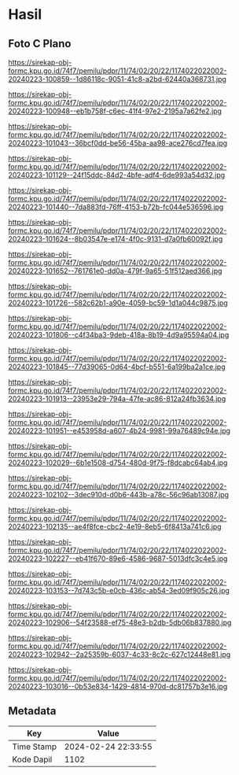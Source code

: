 # Hasil

## Foto C Plano

https://sirekap-obj-formc.kpu.go.id/74f7/pemilu/pdpr/11/74/02/20/22/1174022022002-20240223-100859--1d86118c-9051-41c8-a2bd-62440a368731.jpg

https://sirekap-obj-formc.kpu.go.id/74f7/pemilu/pdpr/11/74/02/20/22/1174022022002-20240223-100948--eb1b758f-c6ec-41f4-97e2-2195a7a62fe2.jpg

https://sirekap-obj-formc.kpu.go.id/74f7/pemilu/pdpr/11/74/02/20/22/1174022022002-20240223-101043--36bcf0dd-be56-45ba-aa98-ace276cd7fea.jpg

https://sirekap-obj-formc.kpu.go.id/74f7/pemilu/pdpr/11/74/02/20/22/1174022022002-20240223-101129--24f15ddc-84d2-4bfe-adf4-6de993a54d32.jpg

https://sirekap-obj-formc.kpu.go.id/74f7/pemilu/pdpr/11/74/02/20/22/1174022022002-20240223-101440--7da883fd-76ff-4153-b72b-fc044e536596.jpg

https://sirekap-obj-formc.kpu.go.id/74f7/pemilu/pdpr/11/74/02/20/22/1174022022002-20240223-101624--8b03547e-e174-4f0c-9131-d7a0fb60092f.jpg

https://sirekap-obj-formc.kpu.go.id/74f7/pemilu/pdpr/11/74/02/20/22/1174022022002-20240223-101652--761761e0-dd0a-479f-9a65-51f512aed366.jpg

https://sirekap-obj-formc.kpu.go.id/74f7/pemilu/pdpr/11/74/02/20/22/1174022022002-20240223-101726--582c62b1-a90e-4059-bc59-1d1a044c9875.jpg

https://sirekap-obj-formc.kpu.go.id/74f7/pemilu/pdpr/11/74/02/20/22/1174022022002-20240223-101806--c4f34ba3-9deb-418a-8b19-4d9a95594a04.jpg

https://sirekap-obj-formc.kpu.go.id/74f7/pemilu/pdpr/11/74/02/20/22/1174022022002-20240223-101845--77d39065-0d64-4bcf-b551-6a199ba2a1ce.jpg

https://sirekap-obj-formc.kpu.go.id/74f7/pemilu/pdpr/11/74/02/20/22/1174022022002-20240223-101913--23953e29-794a-47fe-ac86-812a24fb3634.jpg

https://sirekap-obj-formc.kpu.go.id/74f7/pemilu/pdpr/11/74/02/20/22/1174022022002-20240223-101951--e453958d-a607-4b24-9981-99a76489c94e.jpg

https://sirekap-obj-formc.kpu.go.id/74f7/pemilu/pdpr/11/74/02/20/22/1174022022002-20240223-102029--6b1e1508-d754-480d-9f75-f8dcabc64ab4.jpg

https://sirekap-obj-formc.kpu.go.id/74f7/pemilu/pdpr/11/74/02/20/22/1174022022002-20240223-102102--3dec910d-d0b6-443b-a78c-56c96ab13087.jpg

https://sirekap-obj-formc.kpu.go.id/74f7/pemilu/pdpr/11/74/02/20/22/1174022022002-20240223-102135--ae4f8fce-cbc2-4e19-8eb5-6f8413a741c6.jpg

https://sirekap-obj-formc.kpu.go.id/74f7/pemilu/pdpr/11/74/02/20/22/1174022022002-20240223-102227--eb41f670-89e6-4586-9687-5013dfc3c4e5.jpg

https://sirekap-obj-formc.kpu.go.id/74f7/pemilu/pdpr/11/74/02/20/22/1174022022002-20240223-103153--7d743c5b-e0cb-436c-ab54-3ed09f905c26.jpg

https://sirekap-obj-formc.kpu.go.id/74f7/pemilu/pdpr/11/74/02/20/22/1174022022002-20240223-102906--54f23588-ef75-48e3-b2db-5db06b837880.jpg

https://sirekap-obj-formc.kpu.go.id/74f7/pemilu/pdpr/11/74/02/20/22/1174022022002-20240223-102942--2a25359b-6037-4c33-8c2c-627c12448e81.jpg

https://sirekap-obj-formc.kpu.go.id/74f7/pemilu/pdpr/11/74/02/20/22/1174022022002-20240223-103016--0b53e834-1429-4814-970d-dc81757b3e16.jpg


## Metadata

| Key        | Value               |
| ---------- | ------------------- |
| Time Stamp | 2024-02-24 22:33:55 |
| Kode Dapil | 1102                |



